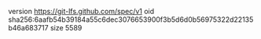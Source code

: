 version https://git-lfs.github.com/spec/v1
oid sha256:6aafb54b39184a55c6dec3076653900f3b5d6d0b56975322d22135b46a683717
size 5589
